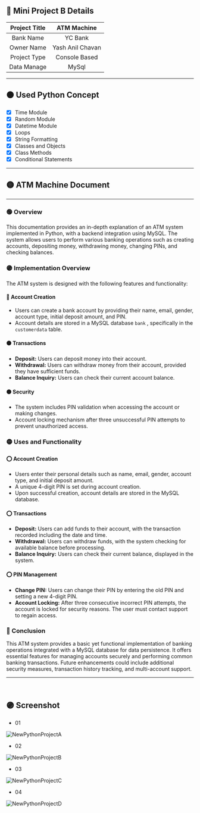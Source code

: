 ## 🔵 Mini Project B Details

|Project Title| ATM Machine       |
|:-----------:|:-----------------:|
|Bank Name    |YC Bank            |
|Owner Name   |Yash Anil Chavan   |
|Project Type |Console Based      |
|Data Manage  |MySql              |

---

## 🟤 Used Python Concept
- [x] Time Module
- [x] Random Module
- [x] Datetime Module
- [x] Loops
- [x] String Formatting
- [x] Classes and Objects
- [x] Class Methods
- [x] Conditional Statements

---

## 🟡 ATM Machine Document

---

###      🟢 Overview
This documentation provides an in-depth explanation of an ATM system implemented in Python, with a backend integration using MySQL. The system allows users to perform various banking operations such as creating accounts, depositing money, withdrawing money, changing PINs, and checking balances.

### 🟣 Implementation Overview
The ATM system is designed with the following features and functionality:

#### 🔵 Account Creation
- Users can create a bank account by providing their name, email, gender, account type, initial deposit amount, and PIN.
- Account details are stored in a MySQL database `bank` , specifically in the `customerdata` table.

#### 🟠 Transactions
- **Deposit:** Users can deposit money into their account.
- **Withdrawal:** Users can withdraw money from their account, provided they have sufficient funds.
- **Balance Inquiry:** Users can check their current account balance.

#### 🟤 Security
- The system includes PIN validation when accessing the account or making changes.
- Account locking mechanism after three unsuccessful PIN attempts to prevent unauthorized access.

### 🟡 Uses and Functionality

#### ⭕ Account Creation
- Users enter their personal details such as name, email, gender, account type, and initial deposit amount.
- A unique 4-digit PIN is set during account creation.
- Upon successful creation, account details are stored in the MySQL database.

#### ⭕ Transactions
- **Deposit:** Users can add funds to their account, with the transaction recorded including the date and time.
- **Withdrawal:** Users can withdraw funds, with the system checking for available balance before processing.
- **Balance Inquiry:** Users can check their current balance, displayed in the system.

#### ⭕ PIN Management
- **Change PIN:** Users can change their PIN by entering the old PIN and setting a new 4-digit PIN.
- **Account Locking:** After three consecutive incorrect PIN attempts, the account is locked for security reasons. The user must contact support to regain access.

### 🔴 Conclusion
This ATM system provides a basic yet functional implementation of banking operations integrated with a MySQL database for data persistence. It offers essential features for managing accounts securely and performing common banking transactions. Future enhancements could include additional security measures, transaction history tracking, and multi-account support.


---
<br/>

## 🟣 Screenshot
- 01
  
![NewPythonProjectA](https://github.com/yashchavan02/MiniProject-B/assets/152779289/c3909d86-026c-4c9b-8af4-b53041d9151c)

- 02
 
![NewPythonProjectB](https://github.com/yashchavan02/MiniProject-B/assets/152779289/505a4174-2b6f-4626-a2ef-16070b65bbea)

- 03
  
![NewPythonProjectC](https://github.com/yashchavan02/MiniProject-B/assets/152779289/c6bb3abb-bf7d-434f-9fa4-a1aa970d6e8f)

- 04

![NewPythonProjectD](https://github.com/yashchavan02/MiniProject-B/assets/152779289/d87f765e-03b8-4b1e-bfc8-d1cda610d2fb)





